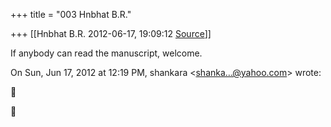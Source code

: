 +++
title = "003 Hnbhat B.R."

+++
[[Hnbhat B.R.	2012-06-17, 19:09:12 [Source](https://groups.google.com/g/samskrita/c/nQbYbtTiaV8)]]



If anybody can read the manuscript, welcome.  
  

On Sun, Jun 17, 2012 at 12:19 PM, shankara \<[shanka...@yahoo.com]()\> wrote:  






